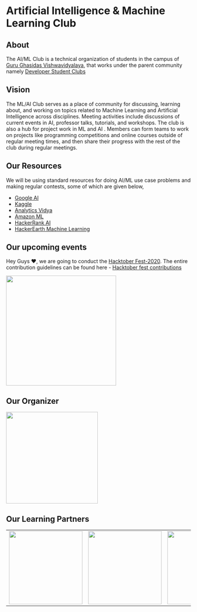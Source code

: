 # Artificial Intelligence & Machine Learning Club

## About
The AI/ML Club is a technical organization of students in the campus of [Guru Ghasidas Vishwavidyalaya](http://www.ggu.ac.in/), that works under the parent community namely
[Developer Student Clubs](https://dsc.community.dev/guru-ghasidas-vishwavidyalaya/)

## Vision
The ML/AI Club serves as a place of community for discussing, learning about, and working on topics related to Machine Learning and Artificial Intelligence across disciplines. 
Meeting activities include discussions of current events in AI, professor talks, tutorials, and workshops. The club is also a hub for project work in ML and AI . 
Members can form teams to work on projects like programming competitions and online courses outside of regular meeting times, and then share their progress with the 
rest of the club during regular meetings.

## Our Resources
We will be using standard resources for doing AI/ML use case problems and making regular contests, some of which are given below,
* [Google AI](https://ai.google/education/)
* [Kaggle](https://www.kaggle.com/)
* [Analytics Vidya](https://www.analyticsvidhya.com/)
* [Amazon ML](https://aws.amazon.com/machine-learning/)
* [HackerRank AI](https://www.hackerrank.com/domains/ai)
* [HackerEarth Machine Learning](https://www.hackerearth.com/practice/machine-learning/prerequisites-of-machine-learning/basic-probability-models-and-rules/tutorial/)

## Our upcoming events
Hey Guys ❤, we are going to conduct the [Hacktober Fest-2020](https://hacktoberfest.digitalocean.com/). The entire contribution guidelines can be found here - [Hacktober fest contributions](https://github.com/Developer-Student-Clubs-GGV/AI-ML-Club-Projects/blob/master/Hacktober%20Fest%202020/CONTRIBUTIONS.md)

<img src="https://github.com/Developer-Student-Clubs-GGV/Competitive-Programming-Club-Projects/blob/master/Assets/hacktober%20Dockship%20%F0%9F%92%AF.png" height="300">

## Our Organizer
<img src="https://media-exp1.licdn.com/dms/image/C4D1BAQFHuo-adR1tcQ/company-background_10000/0?e=1601262000&v=beta&t=Qu_uA7sFdqmnhZpcpIXkIiWMMWWbsEorFarRcQ3uqF8" height="250">

## Our Learning Partners
<table>
<tr>
<td>
<img src="https://media-exp1.licdn.com/dms/image/C4D0BAQFFmtfFop9WTw/company-logo_200_200/0?e=1609372800&v=beta&t=cdpEj0WmHulOnAfb01I4ZB17hGQdbiVN__U3eNfGnjc" height="200">
</td>
<td>
<img src="https://media-exp1.licdn.com/dms/image/C4D0BAQG_6AAWfonRSg/company-logo_200_200/0?e=1609372800&v=beta&t=_R0yS98v4bXvcO-o8rgqy0YFK5YGVI3tQem9LMaWn9k" height="200">
</td>
<td>
<img src="https://media-exp1.licdn.com/dms/image/C4D0BAQEqb_FhnYHCfw/company-logo_200_200/0?e=1609372800&v=beta&t=BVgBlHmN5X5tNJkYM5DVUbxPbGJL336M4FYFHMidIBk" height="200">
</td>
</tr>
</table>
